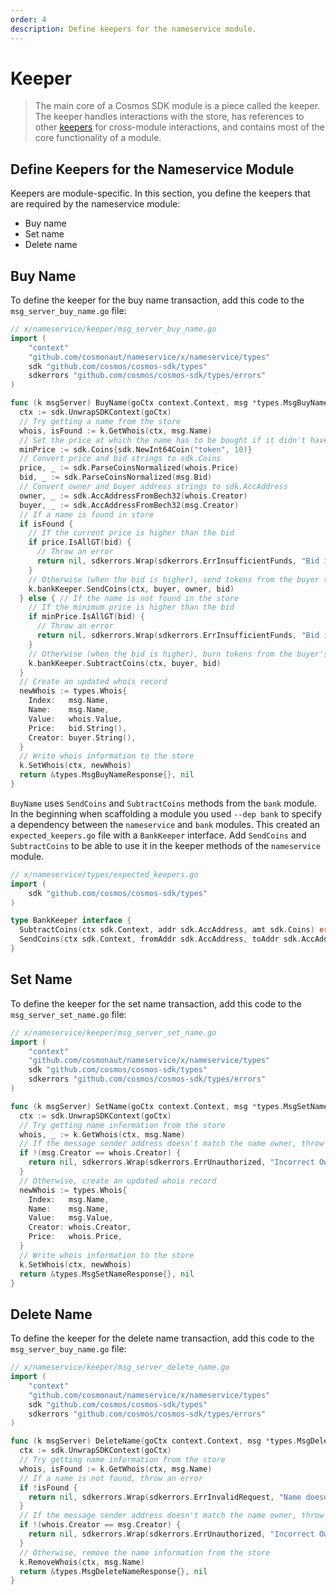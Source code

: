 ```yaml
---
order: 4
description: Define keepers for the nameservice module. 
---
```


# Keeper

> The main core of a Cosmos SDK module is a piece called the keeper. The keeper handles interactions with the store, has references to other [keepers](https://docs.cosmos.network/master/building-modules/keeper.html) for cross-module interactions, and contains most of the core functionality of a module.

## Define Keepers for the Nameservice Module 

Keepers are module-specific. In this section, you define the keepers that are required by the nameservice module:

- Buy name
- Set name
- Delete name

## Buy Name

To define the keeper for the buy name transaction, add this code to the `msg_server_buy_name.go` file:

```go
// x/nameservice/keeper/msg_server_buy_name.go
import (
	"context"
	"github.com/cosmonaut/nameservice/x/nameservice/types"
	sdk "github.com/cosmos/cosmos-sdk/types"
	sdkerrors "github.com/cosmos/cosmos-sdk/types/errors"
)

func (k msgServer) BuyName(goCtx context.Context, msg *types.MsgBuyName) (*types.MsgBuyNameResponse, error) {
  ctx := sdk.UnwrapSDKContext(goCtx)
  // Try getting a name from the store
  whois, isFound := k.GetWhois(ctx, msg.Name)
  // Set the price at which the name has to be bought if it didn't have an owner before
  minPrice := sdk.Coins{sdk.NewInt64Coin("token", 10)}
  // Convert price and bid strings to sdk.Coins
  price, _ := sdk.ParseCoinsNormalized(whois.Price)
  bid, _ := sdk.ParseCoinsNormalized(msg.Bid)
  // Convert owner and buyer address strings to sdk.AccAddress
  owner, _ := sdk.AccAddressFromBech32(whois.Creator)
  buyer, _ := sdk.AccAddressFromBech32(msg.Creator)
  // If a name is found in store
  if isFound {
    // If the current price is higher than the bid
    if price.IsAllGT(bid) {
      // Throw an error
      return nil, sdkerrors.Wrap(sdkerrors.ErrInsufficientFunds, "Bid is not high enough")
    }
    // Otherwise (when the bid is higher), send tokens from the buyer to the owner
    k.bankKeeper.SendCoins(ctx, buyer, owner, bid)
  } else { // If the name is not found in the store
    // If the minimum price is higher than the bid
    if minPrice.IsAllGT(bid) {
      // Throw an error
      return nil, sdkerrors.Wrap(sdkerrors.ErrInsufficientFunds, "Bid is less than min amount")
    }
    // Otherwise (when the bid is higher), burn tokens from the buyer's account (as a payment for the name)
    k.bankKeeper.SubtractCoins(ctx, buyer, bid)
  }
  // Create an updated whois record
  newWhois := types.Whois{
    Index:   msg.Name,
    Name:    msg.Name,
    Value:   whois.Value,
    Price:   bid.String(),
    Creator: buyer.String(),
  }
  // Write whois information to the store
  k.SetWhois(ctx, newWhois)
  return &types.MsgBuyNameResponse{}, nil
}
```

`BuyName` uses `SendCoins` and `SubtractCoins` methods from the `bank` module. In the beginning when scaffolding a module you used `--dep bank` to specify a dependency between the `nameservice` and `bank` modules. This created an `expected_keepers.go` file with a `BankKeeper` interface. Add `SendCoins` and `SubtractCoins` to be able to use it in the keeper methods of the `nameservice` module.

```go
// x/nameservice/types/expected_keepers.go
import (
	sdk "github.com/cosmos/cosmos-sdk/types"
)

type BankKeeper interface {
  SubtractCoins(ctx sdk.Context, addr sdk.AccAddress, amt sdk.Coins) error
  SendCoins(ctx sdk.Context, fromAddr sdk.AccAddress, toAddr sdk.AccAddress, amt sdk.Coins) error
}
```

## Set Name

To define the keeper for the set name transaction, add this code to the `msg_server_set_name.go` file:

```go
// x/nameservice/keeper/msg_server_set_name.go
import (
	"context"
	"github.com/cosmonaut/nameservice/x/nameservice/types"
	sdk "github.com/cosmos/cosmos-sdk/types"
	sdkerrors "github.com/cosmos/cosmos-sdk/types/errors"
)

func (k msgServer) SetName(goCtx context.Context, msg *types.MsgSetName) (*types.MsgSetNameResponse, error) {
  ctx := sdk.UnwrapSDKContext(goCtx)
  // Try getting name information from the store
  whois, _ := k.GetWhois(ctx, msg.Name)
  // If the message sender address doesn't match the name owner, throw an error
  if !(msg.Creator == whois.Creator) {
    return nil, sdkerrors.Wrap(sdkerrors.ErrUnauthorized, "Incorrect Owner")
  }
  // Otherwise, create an updated whois record
  newWhois := types.Whois{
    Index:   msg.Name,
    Name:    msg.Name,
    Value:   msg.Value,
    Creator: whois.Creator,
    Price:   whois.Price,
  }
  // Write whois information to the store
  k.SetWhois(ctx, newWhois)
  return &types.MsgSetNameResponse{}, nil
}
```

## Delete Name

To define the keeper for the delete name transaction, add this code to the `msg_server_buy_name.go` file:

```go
// x/nameservice/keeper/msg_server_delete_name.go
import (
	"context"
	"github.com/cosmonaut/nameservice/x/nameservice/types"
	sdk "github.com/cosmos/cosmos-sdk/types"
	sdkerrors "github.com/cosmos/cosmos-sdk/types/errors"
)

func (k msgServer) DeleteName(goCtx context.Context, msg *types.MsgDeleteName) (*types.MsgDeleteNameResponse, error) {
  ctx := sdk.UnwrapSDKContext(goCtx)
  // Try getting name information from the store
  whois, isFound := k.GetWhois(ctx, msg.Name)
  // If a name is not found, throw an error
  if !isFound {
    return nil, sdkerrors.Wrap(sdkerrors.ErrInvalidRequest, "Name doesn't exist")
  }
  // If the message sender address doesn't match the name owner, throw an error
  if !(whois.Creator == msg.Creator) {
    return nil, sdkerrors.Wrap(sdkerrors.ErrUnauthorized, "Incorrect Owner")
  }
  // Otherwise, remove the name information from the store
  k.RemoveWhois(ctx, msg.Name)
  return &types.MsgDeleteNameResponse{}, nil
}
```
